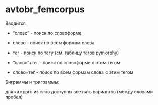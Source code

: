 # avtobr_femcorpus

Вводится

- “слово” - поиск по словоформе

- слово - поиск по всем формам слова

- тег - поиск по тегу (см. таблицу тегов pymorphy)

- “слово”+тег - поиск по словоформе с этим тегом

- слово+тег - поиск по всем формам слова с этим тегом


Биграммы и триграммы:

для каждого из слов доступны все пять вариантов (между словами пробел)
